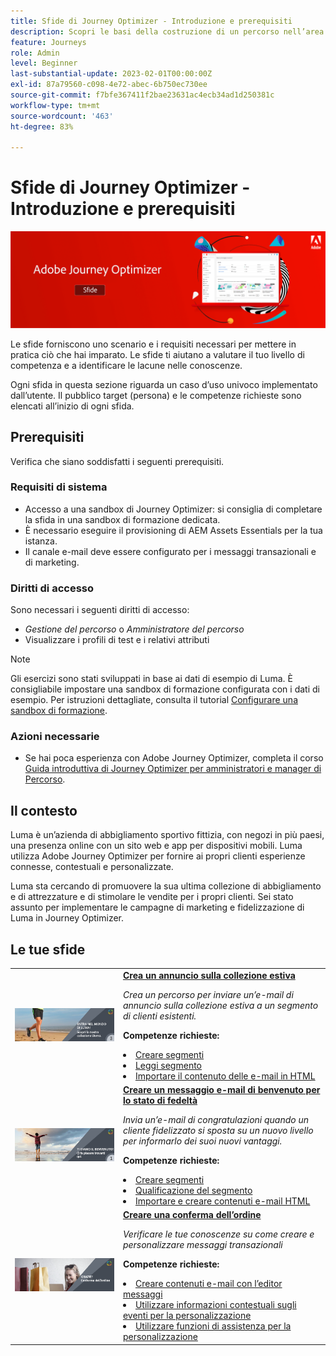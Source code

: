 ```yaml
---
title: Sfide di Journey Optimizer - Introduzione e prerequisiti
description: Scopri le basi della costruzione di un percorso nell’area di lavoro del percorso.
feature: Journeys
role: Admin
level: Beginner
last-substantial-update: 2023-02-01T00:00:00Z
exl-id: 87a79560-c098-4e72-abec-6b750ec730ee
source-git-commit: f7bfe367411f2bae23631ac4ecb34ad1d250381c
workflow-type: tm+mt
source-wordcount: '463'
ht-degree: 83%

---
```


# Sfide di Journey Optimizer - Introduzione e prerequisiti

![Banner per le sfide AJO](./assets/ajo-banner-challenges.png)

Le sfide forniscono uno scenario e i requisiti necessari per mettere in pratica ciò che hai imparato. Le sfide ti aiutano a valutare il tuo livello di competenza e a identificare le lacune nelle conoscenze.

Ogni sfida in questa sezione riguarda un caso d’uso univoco implementato dall’utente. Il pubblico target (persona) e le competenze richieste sono elencati all’inizio di ogni sfida.

## Prerequisiti

Verifica che siano soddisfatti i seguenti prerequisiti.

### Requisiti di sistema

* Accesso a una sandbox di Journey Optimizer: si consiglia di completare la sfida in una sandbox di formazione dedicata.
* È necessario eseguire il provisioning di AEM Assets Essentials per la tua istanza.
* Il canale e-mail deve essere configurato per i messaggi transazionali e di marketing.

### Diritti di accesso

Sono necessari i seguenti diritti di accesso:

* *Gestione del percorso* o *Amministratore del percorso*
* Visualizzare i profili di test e i relativi attributi

>[!NOTE]
> Gli esercizi sono stati sviluppati in base ai dati di esempio di Luma. È consigliabile impostare una sandbox di formazione configurata con i dati di esempio. Per istruzioni dettagliate, consulta il tutorial [Configurare una sandbox di formazione](/help/tutorial-configure-a-training-sandbox/introduction-and-prerequisites.md).

### Azioni necessarie

* Se hai poca esperienza con Adobe Journey Optimizer, completa il corso [Guida introduttiva di Journey Optimizer per amministratori e manager di Percorso](https://experienceleague.adobe.com/docs/courses/using/journeyoptimizer-u-1-2022-1-1-0.html?lang=it).

## Il contesto

Luma è un’azienda di abbigliamento sportivo fittizia, con negozi in più paesi, una presenza online con un sito web e app per dispositivi mobili. Luma utilizza Adobe Journey Optimizer per fornire ai propri clienti esperienze connesse, contestuali e personalizzate.

Luma sta cercando di promuovere la sua ultima collezione di abbigliamento e di attrezzature e di stimolare le vendite per i propri clienti. Sei stato assunto per implementare le campagne di marketing e fidelizzazione di Luma in Journey Optimizer.

## Le tue sfide

<table>
<tr>
<td>
 <div>
      <a href="summer-collection-announcement-challenge.md">
        <img alt="Immagine per l’annuncio sulla collezione estiva" src="./assets/email-assets/luma-transactional-onboarding-3.png"/>
      </a>
      </div>
  </td>
  <td>
   <strong><a href="summer-collection-announcement-challenge.md">Crea un annuncio sulla collezione estiva</strong>
    </a>
      <p>
      <em>Crea un percorso per inviare un’e-mail di annuncio sulla collezione estiva a un segmento di clienti esistenti. </em>
      <p>
      <b>Competenze richieste:</b>
      <li><a href="https://experienceleague.adobe.com/docs/journey-optimizer-learn/tutorials/profiles-segments-subscriptions/create-segments.html?lang=it"> Creare segmenti</li>
      <li><a href="https://experienceleague.adobe.com/docs/journey-optimizer-learn/tutorials/create-journeys/use-case-read-segment.html?lang=it">Leggi segmento</li>
       <li><a href="https://experienceleague.adobe.com/docs/journey-optimizer-learn/tutorials/email-channel/import-and-author-html-email-content.html?lang=it">Importare il contenuto delle e-mail in HTML</li>
  </td>
  </tr>
   <tr>
    <td>
    <div>
    <a>
      <img alt="Ti diamo il benvenuto" src="./assets/email-assets/luma-transactional-onboarding-1.png"/>
    </a>
    </div>
    <td>
    <div >
      <a>
    <strong><a href="loyalty-status-welcome-email-challenge.md">Creare un messaggio e-mail di benvenuto per lo stato di fedeltà</strong>
    </a>
    </div>
    <p>
    <em>Invia un’e-mail di congratulazioni quando un cliente fidelizzato si sposta su un nuovo livello per informarlo dei suoi nuovi vantaggi.</em>
    <p>
    <b>Competenze richieste:</b>
      <li><a href="https://experienceleague.adobe.com/docs/journey-optimizer-learn/tutorials/profiles-segments-subscriptions/create-segments.html?lang=it"> Creare segmenti</li>
      <li><a href="https://experienceleague.adobe.com/docs/journey-optimizer-learn/tutorials/create-journeys/use-case-read-segment-qualification.html?lang=it">Qualificazione del segmento</li>
      <li><a href="https://experienceleague.adobe.com/docs/journey-optimizer-learn/tutorials/email-channel/import-and-author-html-email-content.html?lang=it">Importare e creare contenuti e-mail HTML</li>
  </td>
  </tr>
  <tr>
  <td>
  <div>
    <a href="order-confirmation-challenge.md">
      <img alt="E-mail Luma" src="./assets/email-assets/luma-transactional-order-confirmation.png"/>
    </a>
  </td>
  <td>
      <a href="order-confirmation-challenge.md">
    <strong><a href="order-confirmation-challenge.md">Creare una conferma dell’ordine</strong>
    </a>
    <div>
    <p>
    <em>Verificare le tue conoscenze su come creare e personalizzare messaggi transazionali
    </em>
    <p>
    <b>Competenze richieste:</b>
      <li><a href="https://experienceleague.adobe.com/docs/journey-optimizer-learn/tutorials/email-channel/create-content-with-the-email-designer.html?lang=it"> Creare contenuti e-mail con l’editor messaggi</li>
      <li><a href="https://experienceleague.adobe.com/docs/journey-optimizer-learn/tutorials/personalize-content/use-contextual-event-information-for-personalization.html?lang=it">Utilizzare informazioni contestuali sugli eventi per la personalizzazione</li>
      <li><a href="https://experienceleague.adobe.com/docs/journey-optimizer-learn/tutorials/personalize-content/use-helper-functions-for-personalization.html?lang=it">Utilizzare funzioni di assistenza per la personalizzazione</li>
  </td>
</table>
